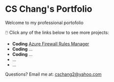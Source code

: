# CS Chang's Portfolio

Welcome to my professional portofolio


🖱️ Click any of the links below to see more projects:
- **Coding** [Azure Firewall Rules Manager](https://github.com/CSC2-PyHive/azure-firewall-rule-manager)
- **Coding** ...
- **Coding** ...
- ...
- ...

Questions? Email me at:
[cschang2@yahoo.com](mailto:cschang2@yahoo.com)
